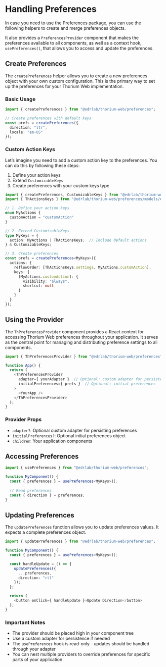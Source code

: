 # Handling Preferences

In case you need to use the Preferences package, you can use the following helpers to create and merge preferences objects.

It also provides a `PreferencesProvider` component that makes the preferences available to all components, as well as a context hook, `usePreferences()`, that allows you to access and update the preferences.

## Create Preferences

The `createPreferences` helper allows you to create a new preferences object with your own custom configuration. This is the primary way to set up the preferences for your Thorium Web implementation.

### Basic Usage

```typescript
import { createPreferences } from "@edrlab/thorium-web/preferences";

// Create preferences with default keys
const prefs = createPreferences({
  direction: "ltr",
  locale: "en-US"
});
```

### Custom Action Keys

Let’s imagine you need to add a custom action key to the preferences. You can do this by following these steps:

1. Define your action keys
2. Extend `CustomizableKeys`
3. Create preferences with your custom keys type

```typescript
import { createPreferences, CustomizableKeys } from "@edrlab/thorium-web/preferences";
import { ThActionsKeys } from "@edrlab/thorium-web/preferences/models/enums";

// 1. Define your action keys
enum MyActions {
  customAction = "customAction"
}

// 2. Extend CustomizableKeys
type MyKeys = {
  action: MyActions | ThActionsKeys;  // Include default actions
} & CustomizableKeys;

// 3. Create preferences
const prefs = createPreferences<MyKeys>({
  actions: {
    reflowOrder: [ThActionsKeys.settings, MyActions.customAction],
    keys: {
      [MyActions.customAction]: {
        visibility: "always",
        shortcut: null
      }
    }
  }
});
```

## Using the Provider

The `ThPreferencesProvider` component provides a React context for accessing Thorium Web preferences throughout your application. It serves as the central point for managing and distributing preference settings to all components.

```typescript
import { ThPreferencesProvider } from "@edrlab/thorium-web/preferences";

function App() {
  return (
    <ThPreferencesProvider 
      adapter={ yourAdapter }  // Optional: custom adapter for persistence
      initialPreferences={ prefs }  // Optional: initial preferences
    >
      <YourApp />
    </ThPreferencesProvider>
  );
}
```

### Provider Props

- `adapter?`: Optional custom adapter for persisting preferences
- `initialPreferences?`: Optional initial preferences object
- `children`: Your application components

## Accessing Preferences

```typescript
import { usePreferences } from "@edrlab/thorium-web/preferences";

function MyComponent() {
  const { preferences } = usePreferences<MyKeys>();
  
  // Read preferences
  const { direction } = preferences;
}
```

## Updating Preferences

The `updatePreferences` function allows you to update preferences values. It expects a complete preferences object.

```typescript
import { updatePreferences } from "@edrlab/thorium-web/preferences";

function MyComponent() {
  const { preferences } = usePreferences<MyKeys>();

  const handleUpdate = () => {
    updatePreferences({
      ...preferences,
      direction: "rtl"
    });
  };

  return (
    <button onClick={ handleUpdate }>Update Direction</button>
  );
}
```

### Important Notes

- The provider should be placed high in your component tree
- Use a custom adapter for persistence if needed
- The `usePreferences` hook is read-only - updates should be handled through your adapter
- You can nest multiple providers to override preferences for specific parts of your application